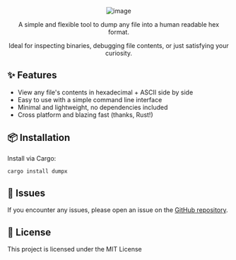 <p align="center">
  <img src="https://github.com/user-attachments/assets/29dd3ee8-8da7-4133-8be1-51f4b5bf8535" alt="image" />
</p>

<p align="center">
A simple and flexible tool to dump any file into a human readable hex format. 
</p>

<p align="center">
Ideal for inspecting binaries, debugging file contents, or just satisfying your curiosity.
</p>

## ✨ Features

- View any file's contents in hexadecimal + ASCII side by side
- Easy to use with a simple command line interface
- Minimal and lightweight, no dependencies included
- Cross platform and blazing fast (thanks, Rust!)

## 📦 Installation

Install via Cargo:

```bash
cargo install dumpx
```

## 🔧 Issues

If you encounter any issues, please open an issue on the [GitHub repository](https://github.com/cainthebest/dumpx).

## 📜 License

This project is licensed under the MIT License
